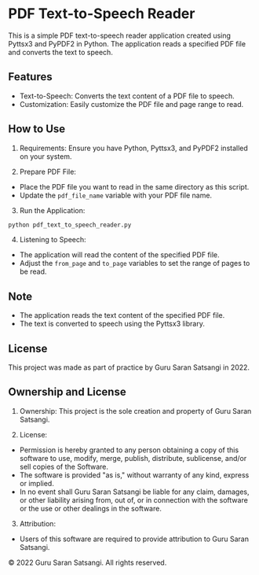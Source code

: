 # PDF Text-to-Speech Reader

This is a simple PDF text-to-speech reader application created using Pyttsx3 and PyPDF2 in Python. The application reads a specified PDF file and converts the text to speech.

## Features

-   Text-to-Speech:   Converts the text content of a PDF file to speech.
-   Customization:   Easily customize the PDF file and page range to read.

## How to Use

1.   Requirements:   Ensure you have Python, Pyttsx3, and PyPDF2 installed on your system.

2.   Prepare PDF File:  
   - Place the PDF file you want to read in the same directory as this script.
   - Update the `pdf_file_name` variable with your PDF file name.

3.   Run the Application:  
   ```bash
   python pdf_text_to_speech_reader.py
   ```

4.   Listening to Speech:  
   - The application will read the content of the specified PDF file.
   - Adjust the `from_page` and `to_page` variables to set the range of pages to be read.

## Note
- The application reads the text content of the specified PDF file.
- The text is converted to speech using the Pyttsx3 library.

## License

This project was made as part of practice by Guru Saran Satsangi in 2022.

## Ownership and License

1.   Ownership:   This project is the sole creation and property of Guru Saran Satsangi.

2.   License:  
   - Permission is hereby granted to any person obtaining a copy of this software to use, modify, merge, publish, distribute, sublicense, and/or sell copies of the Software.
   - The software is provided "as is," without warranty of any kind, express or implied.
   - In no event shall Guru Saran Satsangi be liable for any claim, damages, or other liability arising from, out of, or in connection with the software or the use or other dealings in the software.

3.   Attribution:  
   - Users of this software are required to provide attribution to Guru Saran Satsangi.

© 2022 Guru Saran Satsangi. All rights reserved.
